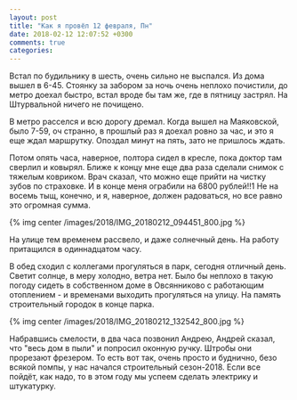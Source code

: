 ```yaml
---
layout: post
title: "Как я провёл 12 февраля, Пн"
date: 2018-02-12 12:07:52 +0300
comments: true
categories: 
---
```

Встал по будильнику в шесть, очень сильно не выспался. Из дома вышел в 6-45. Стоянку за забором за ночь очень неплохо почистили, до метро доехал быстро, встал вроде бы там же, где в пятницу застрял. На Штурвальной ничего не почищено.

В метро расселся и всю дорогу дремал. Когда вышел на Маяковской, было 7-59, оч странно, в прошлый раз я доехал ровно за час, и это я еще ждал маршрутку. Опоздал минут на пять, зато не пришлось ждать.

Потом опять часа, наверное, полтора сидел в кресле, пока доктор там сверлил и ковырял. Ближе к концу мне еще два раза сделали снимок с тяжелым ковриком. Врач сказал, что можно еще прийти на чистку зубов по страховке. И в конце меня ограбили на 6800 рублей!!1 Не на восемь тыщ, конечно, и я, наверное, должен радоваться, но все равно это огромная сумма.  

{% img center /images/2018/IMG_20180212_094451_800.jpg %}

На улице тем временем рассвело, и даже солнечный день. На работу притащился в одиннадцатом часу.

В обед сходил с коллегами прогуляться в парк, сегодня отличный день. Светит солнце, в меру холодно, ветра нет. Было бы неплохо в такую погоду сидеть в собственном доме в Овсянниково с работающим отоплением - и временами выходить прогуляться на улицу. На память строительный городок в конце парка.

{% img center /images/2018/IMG_20180212_132542_800.jpg %}

Набравшись смелости, в два часа позвонил Андрею, Андрей сказал, что "весь дом в пыли" и попросил оконную ручку. Штробы они прорезают фрезером. То есть вот так, очень просто и буднично, безо всякой помпы, у нас начался строительный сезон-2018. Если все пойдёт, как надо, то в этом году мы успеем сделать электрику и штукатурку.
